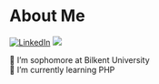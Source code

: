 #  About Me
[![LinkedIn](https://img.shields.io/badge/LinkedIn-%230077B5.svg?logo=linkedin&logoColor=white)](https://www.linkedin.com/in/atakan-basmacı-1a5b411b2/) 
[![](https://visitcount.itsvg.in/api?id=crawmoment&icon=8&color=12)](https://visitcount.itsvg.in)

🔭 I’m sophomore at Bilkent University<br>
🌱 I’m currently learning PHP<br>


